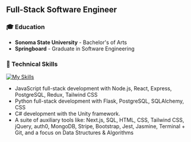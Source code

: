 ## Full-Stack Software Engineer

### 🎓 Education
* **Sonoma State University** - Bachelor's of Arts
* **Springboard** - Graduate in Software Engineering

### 🚀 Technical Skills
[![My Skills](https://skillicons.dev/icons?i=js,py,cs,nodejs,react,nextjs,express,postgresql,mongodb,redux,tailwindcss,flask,css,unity,html,jquery,bootstrap,jest,git,stackoverflow,vercel,vscode,blender,bootstrap&perline=12)](https://skillicons.dev)

* JavaScript full-stack development with Node.js, React, Express, PostgreSQL, Redux, Tailwind CSS
* Python full-stack development with Flask, PostgreSQL, SQLAlchemy, CSS
* C# development with the Unity framework.
* A suite of auxiliary tools like: Next.js, SQL, HTML, CSS, Tailwind CSS, jQuery, auth0, MongoDB, Stripe, Bootstrap, Jest, Jasmine, Terminal + Git, and a focus on Data Structures & Algorithms

